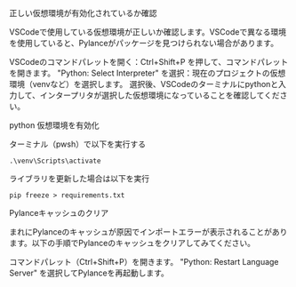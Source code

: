 
正しい仮想環境が有効化されているか確認

VSCodeで使用している仮想環境が正しいか確認します。VSCodeで異なる環境を使用していると、Pylanceがパッケージを見つけられない場合があります。

VSCodeのコマンドパレットを開く：Ctrl+Shift+P を押して、コマンドパレットを開きます。
"Python: Select Interpreter" を選択：現在のプロジェクトの仮想環境（venvなど）を選択します。
選択後、VSCodeのターミナルにpythonと入力して、インタープリタが選択した仮想環境になっていることを確認してください。

python 仮想環境を有効化

ターミナル（pwsh）で以下を実行する
```
.\venv\Scripts\activate
```


ライブラリを更新した場合は以下を実行

```
pip freeze > requirements.txt
```

Pylanceキャッシュのクリア

まれにPylanceのキャッシュが原因でインポートエラーが表示されることがあります。以下の手順でPylanceのキャッシュをクリアしてみてください。

コマンドパレット（Ctrl+Shift+P）を開きます。
"Python: Restart Language Server" を選択してPylanceを再起動します。